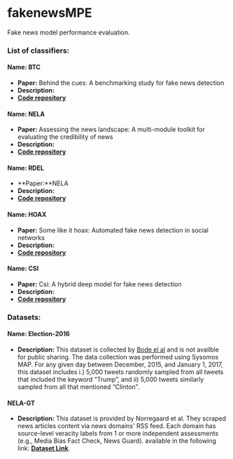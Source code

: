 # fakenewsMPE
Fake news model performance evaluation.

### List of classifiers:
#### Name: BTC
* **Paper:** Behind the cues: A benchmarking study for fake news detection
* **Description:**
* [**Code repository**]()

#### Name: NELA
* **Paper:** Assessing the news landscape: A multi-module toolkit for evaluating the credibility of news
* **Description:**
* [**Code repository**](https://github.com/BenjaminDHorne/The-NELA-Toolkit)

#### Name: RDEL
* **Paper:**NELA
* **Description:**
* [**Code repository**]()

#### Name: HOAX
* **Paper:** Some like it hoax: Automated fake news detection in social networks
* **Description:**
* [**Code repository**](https://github.com/gabll/some-like-it-hoax/tree/master/dataset)

#### Name: CSI
* **Paper:** Csi: A hybrid deep model for fake news detection
* **Description:**
* [**Code repository**](https://github.com/sungyongs/CSI-Code)




### Datasets:
#### Name: Election-2016
* **Description:** This dataset is collected by [Bode el al](https://muse.jhu.edu/book/74490) and is not availble for public sharing.  The data collection was performed using Sysomos MAP. For any given day between December, 2015, and January 1, 2017, this dataset includes i.) 5,000 tweets randomly sampled from all tweets that included the keyword “Trump”, and ii) 5,000 tweets similarly sampled from all that mentioned “Clinton”.



#### NELA-GT
* **Description:** This dataset is provided by Norregaard et al. They scraped news articles content via news domains' RSS feed. Each domain
has source-level veracity labels from 1 or more independent assessments (e.g., Media Bias Fact Check, News Guard).  available in the following link: [**Dataset Link**](https://dataverse.harvard.edu/dataset.xhtml?persistentId=doi:10.7910/DVN/ULHLCB).
